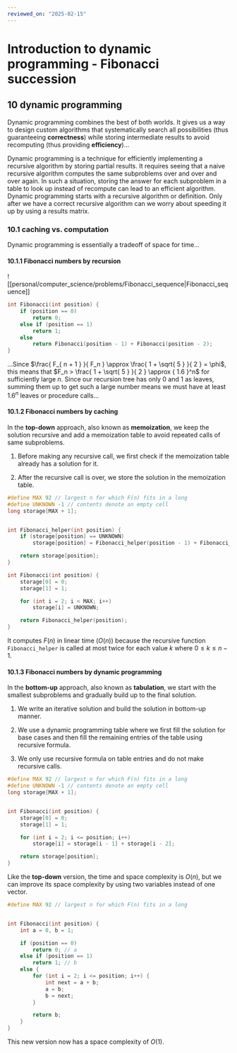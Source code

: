```yaml
---
reviewed_on: "2025-02-15"
---
```


# Introduction to dynamic programming - Fibonacci succession

## 10 dynamic programming

Dynamic programming combines the best of both worlds. It gives us a way to design custom algorithms that systematically search all possibilities (thus guaranteeing **correctness**) while storing intermediate results to avoid recomputing (thus providing **efficiency**)...

Dynamic programming is a technique for efficiently implementing a recursive algorithm by storing partial results. It requires seeing that a naive recursive algorithm computes the same subproblems over and over and over again. In such a situation, storing the answer for each subproblem in a table to look up instead of recompute can lead to an efficient algorithm. Dynamic programming starts with a recursive algorithm or definition. Only after we have a correct recursive algorithm can we worry about speeding it up by using a results matrix.

### 10.1 caching vs. computation

Dynamic programming is essentially a tradeoff of space for time...

#### 10.1.1 Fibonacci numbers by recursion

![[personal/computer_science/problems/Fibonacci_sequence|Fibonacci_sequence]]

```cpp
int Fibonacci(int position) {
	if (position == 0)
		return 0;
	else if (position == 1)
		return 1;
	else
		return Fibonacci(position - 1) + Fibonacci(position - 2);
}
```

...Since $\frac{ F_{ n + 1 } }{ F_n } \approx \frac{ 1 + \sqrt{ 5 } }{ 2 } = \phi$, this means that $F_n > \frac{ 1 + \sqrt{ 5 } }{ 2 } \approx { 1.6 }^n$ for sufficiently large $n$. Since our recursion tree has only $0$ and $1$ as leaves, summing them up to get such a large number means we must have at least ${ 1.6 }^n$ leaves or procedure calls...

#### 10.1.2 Fibonacci numbers by caching

In the **top-down** approach, also known as **memoization**, we keep the solution recursive and add a memoization table to avoid repeated calls of same subproblems.

1. Before making any recursive call, we first check if the memoization table already has a solution for it.

2. After the recursive call is over, we store the solution in the memoization table.

```cpp
#define MAX 92 // largest n for which F(n) fits in a long
#define UNKNOWN -1 // contents denote an empty cell
long storage[MAX + 1];


int Fibonacci_helper(int position) {
	if (storage[position] == UNKNOWN)
		storage[position] = Fibonacci_helper(position - 1) + Fibonacci_helper(position - 2);

	return storage[position];
}

int Fibonacci(int position) {
	storage[0] = 0;
	storage[1] = 1;

	for (int i = 2; i < MAX; i++)
		storage[i] = UNKNOWN;

	return Fibonacci_helper(position);
}
```

It computes $F(n)$ in linear time ($O(n)$) because the recursive function `Fibonacci_helper` is called at most twice for each value $k$ where $0 \leq k \leq n -1$.

#### 10.1.3 Fibonacci numbers by dynamic programming 

In the **bottom-up** approach, also known as **tabulation**, we start with the smallest subproblems and gradually build up to the final solution.

1. We write an iterative solution and build the solution in bottom-up manner.

2. We use a dynamic programming table where we first fill the solution for base cases and then fill the remaining entries of the table using recursive formula.

3. We only use recursive formula on table entries and do not make recursive calls.

```cpp
#define MAX 92 // largest n for which F(n) fits in a long
#define UNKNOWN -1 // contents denote an empty cell
long storage[MAX + 1];


int Fibonacci(int position) {
	storage[0] = 0;
	storage[1] = 1;

	for (int i = 2; i <= position; i++)
		storage[i] = storage[i - 1] + storage[i - 2];

	return storage[position];
}
```

Like the **top-down** version, the time and space complexity is $O(n)$, but we can improve its space complexity by using two variables instead of one vector.

```cpp
#define MAX 92 // largest n for which F(n) fits in a long


int Fibonacci(int position) {
	int a = 0, b = 1;

	if (position == 0)
		return 0; // a
	else if (position == 1)
		return 1; // b
	else {
		for (int i = 2; i <= position; i++) {
			int next = a + b;
			a = b;
			b = next;
		}

		return b;
	}
}
```

This new version now has a space complexity of $O(1)$. 
